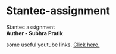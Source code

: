 # Stantec-assignment
Stantec assignment 
<br/>
<b>Auther - Subhra Pratik</b>
<p>some useful youtube links. <a href="https://youtu.be/WifEkt-48bM?si=In33rit8XSzvPD58">Click here.</p>
